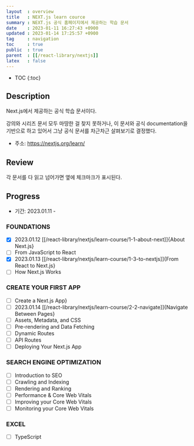 ```yaml
---
layout  : overview
title   : NEXT.js learn cource
summary : NEXT.js 공식 홈페이지에서 제공하는 학습 문서
date    : 2023-01-11 16:27:43 +0900
updated : 2023-01-14 17:25:57 +0900
tag     : navigation
toc     : true
public  : true
parent  : [[/react-library/nextjs]]
latex   : false
---
```

* TOC
{:toc}

## Description

Next.js에서 제공하는 공식 학습 문서이다.

강의와 시리즈 문서 모두 마땅한 걸 찾지 못하거나, 이 문서와 공식 documentation을 기반으로 하고 있어서 그냥 공식 문서를 차근차근 살펴보기로 결정했다.

* 주소: https://nextjs.org/learn/

## Review

각 문서를 다 읽고 넘어가면 옆에 체크마크가 표시된다.

## Progress

* 기간: 2023.01.11 -

### FOUNDATIONS

* [X] 2023.01.12 [[/react-library/nextjs/learn-course/1-1-about-next]]{About Next.js}
* [ ] From JavaScript to React
* [X] 2023.01.13 [[/react-library/nextjs/learn-course/1-3-to-nextjs]]{From React to Next.js}
* [ ] How Next.js Works

### CREATE YOUR FIRST APP

* [ ] Create a Next.js App}
* [ ] 2023.01.14 [[/react-library/nextjs/learn-course/2-2-navigate]]{Navigate Between Pages}
* [ ] Assets, Metadata, and CSS
* [ ] Pre-rendering and Data Fetching
* [ ] Dynamic Routes
* [ ] API Routes
* [ ] Deploying Your Next.js App

### SEARCH ENGINE OPTIMIZATION

* [ ] Introduction to SEO
* [ ] Crawling and Indexing
* [ ] Rendering and Ranking
* [ ] Performance & Core Web Vitals
* [ ] Improving your Core Web Vitals
* [ ] Monitoring your Core Web Vitals

### EXCEL

* [ ] TypeScript
